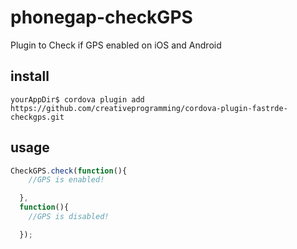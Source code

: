 # phonegap-checkGPS
Plugin to Check if GPS enabled on iOS and Android

## install
```
yourAppDir$ cordova plugin add https://github.com/creativeprogramming/cordova-plugin-fastrde-checkgps.git
```

## usage

```javascript
CheckGPS.check(function(){
    //GPS is enabled!

  },
  function(){
    //GPS is disabled!

  });
```

